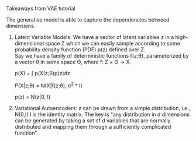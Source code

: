 Takeaways from VAE tutorial

The generative model is able to capture the dependencies betweed dimensions. 

1. Latent Variable Models: We have a vector of latent variables z in a high-dimensional space Z which we can easily sample according to some probability density function (PDF) p(z) defined over Z.  
Say we have a family of deterministic functions f(z;&theta;), parameterized by a vector &theta; in some space &Theta;, 
where f: Z &times; &Theta; &rightarrow; X. 

    p(X) = &int; p(X|z;&theta;)p(z)dz
    
    P(X|z;&theta;) = N(X|f(z;&theta;), &sigma;<sup>2</sup> * I)
    
    p(z) = N(z|0, I)

2. Variational Autoencoders: z can be drawn from a simple distribution, i.e., N(0,I) I is the identity matrix. The key is "any distribution in d dimensions can be generated by taking a set of d variables that are normally distributed and mapping them through a sufficiently complicated function". 

